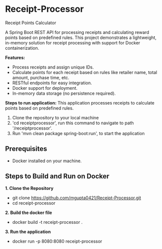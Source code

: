 # Receipt-Processor
Receipt Points Calculator

A Spring Boot REST API for processing receipts and calculating reward points based on predefined rules. This project demonstrates a lightweight, in-memory solution for receipt processing with support for Docker containerization.

**Features:**
- Process receipts and assign unique IDs.
- Calculate points for each receipt based on rules like retailer name, total amount, purchase time, etc.
- RESTful endpoints for easy integration.
- Docker support for deployment.
- In-memory data storage (no persistence required).


**Steps to run application:**
This application processes receipts to calculate points based on predefined rules.

1. Clone the repository to your local machine
2. 'cd receiptprocessor', run this command to navigate to path '/receiptprocessor'.
3. Run 'mvn clean package spring-boot:run', to start the application


## Prerequisites
- Docker installed on your machine.

## Steps to Build and Run on Docker
**1. Clone the Repository**
- git clone https://github.com/mgupta0421/Receipt-Processor.git 
- cd receipt-processor  

**2. Build the docker file**
- docker build -t receipt-processor .
   
**3. Run the application**
- docker run -p 8080:8080 receipt-processor



